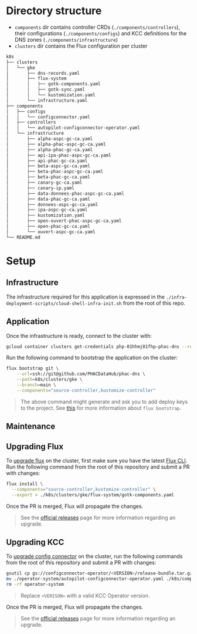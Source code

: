 # Directory structure

- `components` dir contains controller CRDs (`./components/controllers`), their configurations (`./components/configs`) and KCC definitions for the DNS zones (`./components/infrastructure`)
- `clusters` dir contains the Flux configuration per cluster

```sh
k8s
├── clusters
│   └── gke
│       ├── dns-records.yaml
│       ├── flux-system
│       │   ├── gotk-components.yaml
│       │   ├── gotk-sync.yaml
│       │   └── kustomization.yaml
│       └── infrastructure.yaml
├── components
│   ├── configs
│   │   └── configconnector.yaml
│   ├── controllers
│   │   └── autopilot-configconnector-operator.yaml
│   └── infrastructure
│       ├── alpha-aspc-gc-ca.yaml
│       ├── alpha-phac-aspc-gc-ca.yaml
│       ├── alpha-phac-gc-ca.yaml
│       ├── api-ipa-phac-aspc-gc-ca.yaml
│       ├── api-phac-gc-ca.yaml
│       ├── beta-aspc-gc-ca.yaml
│       ├── beta-phac-aspc-gc-ca.yaml
│       ├── beta-phac-gc-ca.yaml
│       ├── canary-gc-ca.yaml
│       ├── canary-ip.yaml
│       ├── data-donnees-phac-aspc-gc-ca.yaml
│       ├── data-phac-gc-ca.yaml
│       ├── donnees-aspc-gc-ca.yaml
│       ├── ipa-aspc-gc-ca.yaml
│       ├── kustomization.yaml
│       ├── open-ouvert-phac-aspc-gc-ca.yaml
│       ├── open-phac-gc-ca.yaml
│       └── ouvert-aspc-gc-ca.yaml
└── README.md
```

# Setup

## Infrastructure

The infrastructure required for this application is expressed in the `./infra-deployment-scripts/cloud-shell-infra-init.sh` from the root of this repo.

## Application

Once the infrastructure is ready, connect to the cluster with:

```sh
gcloud container clusters get-credentials php-01hhmj81fhp-phac-dns --region northamerica-northeast1 --project php-01hhmj81fhp
```

Run the following command to bootstrap the application on the cluster:

```sh
flux bootstrap git \
    --url=ssh://git@github.com/PHACDataHub/phac-dns \
    --path=k8s/clusters/gke \
    --branch=main \
    --components="source-controller,kustomize-controller"
```

> The above command might generate and ask you to add deploy keys to the project. See [this](https://fluxcd.io/flux/cmd/flux_bootstrap/) for more information about `flux bootstrap`.

## Maintenance

## Upgrading Flux

To [upgrade flux](https://fluxcd.io/flux/installation/upgrade/) on the cluster, first make sure you have the latest [Flux CLI](https://fluxcd.io/flux/cmd/). Run the following command from the root of this repository and submit a PR with changes:

```sh
flux install \
  --components="source-controller,kustomize-controller" \
  --export > ./k8s/clusters/gke/flux-system/gotk-components.yaml
```

Once the PR is merged, Flux will propagate the changes. 

> See the [official releases](https://github.com/fluxcd/flux2/releases) page for more information regarding an upgrade.

## Upgrading KCC

To [upgrade config connector](https://cloud.google.com/config-connector/docs/how-to/install-manually#upgrading) on the cluster, run the following commands from the root of this repository and submit a PR with changes:

```sh
gsutil cp gs://configconnector-operator/<VERSION>/release-bundle.tar.gz - | tar xvzf - ./operator-system/autopilot-configconnector-operator.yaml
mv ./operator-system/autopilot-configconnector-operator.yaml ./k8s/components/controllers/
rm -rf operator-system
```

> Replace `<VERISON>` with a valid KCC Operator version.

Once the PR is merged, Flux will propagate the changes.

> See the [official releases](https://github.com/GoogleCloudPlatform/k8s-config-connector/releases) page for more information regarding an upgrade.

